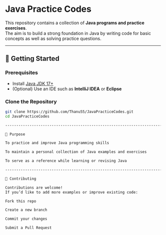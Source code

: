 # Java Practice Codes

This repository contains a collection of **Java programs and practice exercises**.  
The aim is to build a strong foundation in Java by writing code for basic concepts as well as solving practice questions.

---

## 🚀 Getting Started

### Prerequisites
- Install [Java JDK 17+](https://www.oracle.com/java/technologies/downloads/)
- (Optional) Use an IDE such as **IntelliJ IDEA** or **Eclipse**

### Clone the Repository
```bash
git clone https://github.com/Thanu55/JavaPracticeCodes.git
cd JavaPracticeCodes

--------------------------------------------------------------------------------------------

🎯 Purpose

To practice and improve Java programming skills

To maintain a personal collection of Java examples and exercises

To serve as a reference while learning or revising Java

--------------------------------------------------------------------------------------------

🤝 Contributing

Contributions are welcome!
If you’d like to add more examples or improve existing code:

Fork this repo

Create a new branch

Commit your changes

Submit a Pull Request